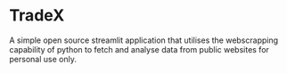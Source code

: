 # TradeX
A simple open source streamlit application that utilises the webscrapping capability of python to fetch and analyse data from public websites for personal use only.

